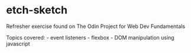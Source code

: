 # etch-sketch
Refresher exercise found on The Odin Project for Web Dev Fundamentals

Topics covered:
    - event listeners
    - flexbox
    - DOM manipulation using javascript


